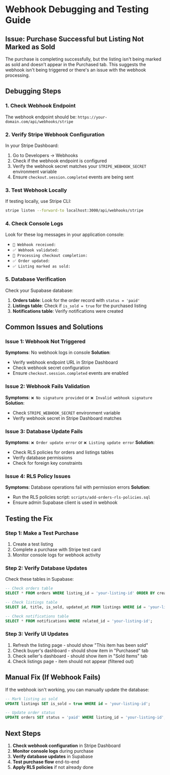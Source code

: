 # Webhook Debugging and Testing Guide

## Issue: Purchase Successful but Listing Not Marked as Sold

The purchase is completing successfully, but the listing isn't being marked as sold and doesn't appear in the Purchased tab. This suggests the webhook isn't being triggered or there's an issue with the webhook processing.

## Debugging Steps

### 1. Check Webhook Endpoint
The webhook endpoint should be: `https://your-domain.com/api/webhooks/stripe`

### 2. Verify Stripe Webhook Configuration
In your Stripe Dashboard:
1. Go to Developers → Webhooks
2. Check if the webhook endpoint is configured
3. Verify the webhook secret matches your `STRIPE_WEBHOOK_SECRET` environment variable
4. Ensure `checkout.session.completed` events are being sent

### 3. Test Webhook Locally
If testing locally, use Stripe CLI:
```bash
stripe listen --forward-to localhost:3000/api/webhooks/stripe
```

### 4. Check Console Logs
Look for these log messages in your application console:
- `🔔 Webhook received:`
- `✅ Webhook validated:`
- `🔄 Processing checkout completion:`
- `✅ Order updated:`
- `✅ Listing marked as sold:`

### 5. Database Verification
Check your Supabase database:
1. **Orders table**: Look for the order record with `status = 'paid'`
2. **Listings table**: Check if `is_sold = true` for the purchased listing
3. **Notifications table**: Verify notifications were created

## Common Issues and Solutions

### Issue 1: Webhook Not Triggered
**Symptoms**: No webhook logs in console
**Solution**: 
- Verify webhook endpoint URL in Stripe Dashboard
- Check webhook secret configuration
- Ensure `checkout.session.completed` events are enabled

### Issue 2: Webhook Fails Validation
**Symptoms**: `❌ No signature provided` or `❌ Invalid webhook signature`
**Solution**:
- Check `STRIPE_WEBHOOK_SECRET` environment variable
- Verify webhook secret in Stripe Dashboard matches

### Issue 3: Database Update Fails
**Symptoms**: `❌ Order update error` or `❌ Listing update error`
**Solution**:
- Check RLS policies for orders and listings tables
- Verify database permissions
- Check for foreign key constraints

### Issue 4: RLS Policy Issues
**Symptoms**: Database operations fail with permission errors
**Solution**:
- Run the RLS policies script: `scripts/add-orders-rls-policies.sql`
- Ensure admin Supabase client is used in webhook

## Testing the Fix

### Step 1: Make a Test Purchase
1. Create a test listing
2. Complete a purchase with Stripe test card
3. Monitor console logs for webhook activity

### Step 2: Verify Database Updates
Check these tables in Supabase:
```sql
-- Check orders table
SELECT * FROM orders WHERE listing_id = 'your-listing-id' ORDER BY created_at DESC;

-- Check listings table
SELECT id, title, is_sold, updated_at FROM listings WHERE id = 'your-listing-id';

-- Check notifications table
SELECT * FROM notifications WHERE related_id = 'your-listing-id';
```

### Step 3: Verify UI Updates
1. Refresh the listing page - should show "This item has been sold"
2. Check buyer's dashboard - should show item in "Purchased" tab
3. Check seller's dashboard - should show item in "Sold Items" tab
4. Check listings page - item should not appear (filtered out)

## Manual Fix (If Webhook Fails)

If the webhook isn't working, you can manually update the database:

```sql
-- Mark listing as sold
UPDATE listings SET is_sold = true WHERE id = 'your-listing-id';

-- Update order status
UPDATE orders SET status = 'paid' WHERE listing_id = 'your-listing-id';
```

## Next Steps

1. **Check webhook configuration** in Stripe Dashboard
2. **Monitor console logs** during purchase
3. **Verify database updates** in Supabase
4. **Test purchase flow** end-to-end
5. **Apply RLS policies** if not already done 